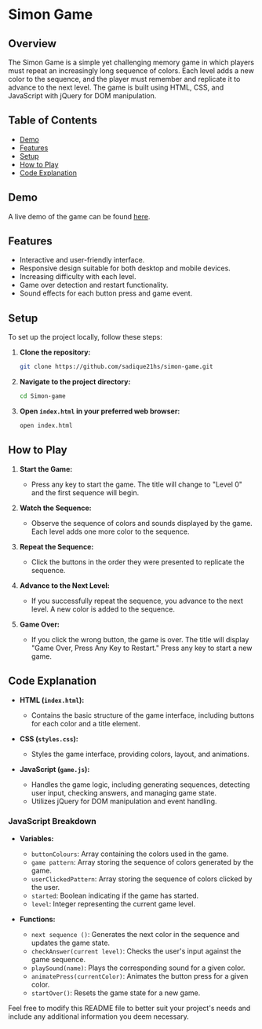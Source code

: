 
# Simon Game

## Overview
The Simon Game is a simple yet challenging memory game in which players must repeat an increasingly long sequence of colors. Each level adds a new color to the sequence, and the player must remember and replicate it to advance to the next level. The game is built using HTML, CSS, and JavaScript with jQuery for DOM manipulation.

## Table of Contents
- [Demo](#demo)
- [Features](#features)
- [Setup](#setup)
- [How to Play](#how-to-play)
- [Code Explanation](#code-explanation)
  
## Demo
A live demo of the game can be found [here](#https://sadique21hs.github.io/Simon-Game/).

## Features
- Interactive and user-friendly interface.
- Responsive design suitable for both desktop and mobile devices.
- Increasing difficulty with each level.
- Game over detection and restart functionality.
- Sound effects for each button press and game event.

## Setup
To set up the project locally, follow these steps:

1. **Clone the repository:**
    ```bash
    git clone https://github.com/sadique21hs/simon-game.git
    ```
2. **Navigate to the project directory:**
    ```bash
    cd Simon-game
    ```
3. **Open `index.html` in your preferred web browser:**
    ```bash
    open index.html
    ```

## How to Play
1. **Start the Game:**
   - Press any key to start the game. The title will change to "Level 0" and the first sequence will begin.

2. **Watch the Sequence:**
   - Observe the sequence of colors and sounds displayed by the game. Each level adds one more color to the sequence.

3. **Repeat the Sequence:**
   - Click the buttons in the order they were presented to replicate the sequence.

4. **Advance to the Next Level:**
   - If you successfully repeat the sequence, you advance to the next level. A new color is added to the sequence.

5. **Game Over:**
   - If you click the wrong button, the game is over. The title will display "Game Over, Press Any Key to Restart." Press any key to start a new game.

## Code Explanation
- **HTML (`index.html`):**
  - Contains the basic structure of the game interface, including buttons for each color and a title element.

- **CSS (`styles.css`):**
  - Styles the game interface, providing colors, layout, and animations.

- **JavaScript (`game.js`):**
  - Handles the game logic, including generating sequences, detecting user input, checking answers, and managing game state.
  - Utilizes jQuery for DOM manipulation and event handling.

### JavaScript Breakdown
- **Variables:**
  - `buttonColours`: Array containing the colors used in the game.
  - `game pattern`: Array storing the sequence of colors generated by the game.
  - `userClickedPattern`: Array storing the sequence of colors clicked by the user.
  - `started`: Boolean indicating if the game has started.
  - `level`: Integer representing the current game level.

- **Functions:**
  - `next sequence ()`: Generates the next color in the sequence and updates the game state.
  - `checkAnswer(current level)`: Checks the user's input against the game sequence.
  - `playSound(name)`: Plays the corresponding sound for a given color.
  - `animatePress(currentColor)`: Animates the button press for a given color.
  - `startOver()`: Resets the game state for a new game.


Feel free to modify this README file to better suit your project's needs and include any additional information you deem necessary.
